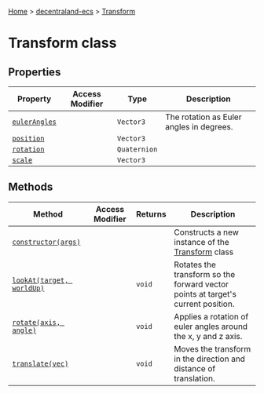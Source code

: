 [Home](./index) &gt; [decentraland-ecs](./decentraland-ecs.md) &gt; [Transform](./decentraland-ecs.transform.md)

# Transform class

## Properties

|  Property | Access Modifier | Type | Description |
|  --- | --- | --- | --- |
|  [`eulerAngles`](./decentraland-ecs.transform.eulerangles.md) |  | `Vector3` | The rotation as Euler angles in degrees. |
|  [`position`](./decentraland-ecs.transform.position.md) |  | `Vector3` |  |
|  [`rotation`](./decentraland-ecs.transform.rotation.md) |  | `Quaternion` |  |
|  [`scale`](./decentraland-ecs.transform.scale.md) |  | `Vector3` |  |

## Methods

|  Method | Access Modifier | Returns | Description |
|  --- | --- | --- | --- |
|  [`constructor(args)`](./decentraland-ecs.transform.constructor.md) |  |  | Constructs a new instance of the [Transform](./decentraland-ecs.transform.md) class |
|  [`lookAt(target, worldUp)`](./decentraland-ecs.transform.lookat.md) |  | `void` | Rotates the transform so the forward vector points at target's current position. |
|  [`rotate(axis, angle)`](./decentraland-ecs.transform.rotate.md) |  | `void` | Applies a rotation of euler angles around the x, y and z axis. |
|  [`translate(vec)`](./decentraland-ecs.transform.translate.md) |  | `void` | Moves the transform in the direction and distance of translation. |

